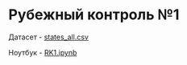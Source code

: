 # Рубежный контроль №1

Датасет - [states_all.csv](https://github.com/SinimaWath/TMO_labs/blob/master/rk1/states_all.csv)

Ноутбук - [RK1.ipynb](https://github.com/SinimaWath/TMO_labs/blob/master/rk1/RK1.ipynb)
